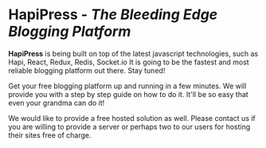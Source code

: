 # HapiPress - *The Bleeding Edge Blogging Platform*

**HapiPress** is being built on top of the latest javascript technologies, such as Hapi, React, Redux, Redis, Socket.io It is going to be the fastest and most reliable blogging platform out there. Stay tuned!

Get your free blogging platform up and running in a few minutes. We will provide you with a step by step guide on how to do it. It'll be so easy that even your grandma can do it!

We would like to provide a free hosted solution as well. Please contact us if you are willing to provide a server or perhaps two to our users for hosting their sites free of charge.

